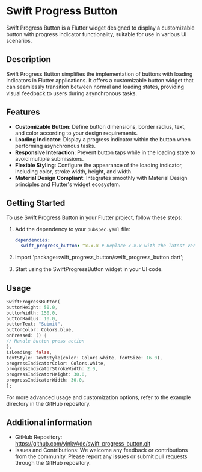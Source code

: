 # Swift Progress Button

Swift Progress Button is a Flutter widget designed to display a customizable button with progress indicator functionality, suitable for use in various UI scenarios.

## Description

Swift Progress Button simplifies the implementation of buttons with loading indicators in Flutter applications. It offers a customizable button widget that can seamlessly transition between normal and loading states, providing visual feedback to users during asynchronous tasks.

## Features

- **Customizable Button**: Define button dimensions, border radius, text, and color according to your design requirements.
- **Loading Indicator**: Display a progress indicator within the button when performing asynchronous tasks.
- **Responsive Interaction**: Prevent button taps while in the loading state to avoid multiple submissions.
- **Flexible Styling**: Configure the appearance of the loading indicator, including color, stroke width, height, and width.
- **Material Design Compliant**: Integrates smoothly with Material Design principles and Flutter's widget ecosystem.

## Getting Started

To use Swift Progress Button in your Flutter project, follow these steps:

1. Add the dependency to your `pubspec.yaml` file:

   ```yaml
   dependencies:
     swift_progress_button: ^x.x.x # Replace x.x.x with the latest version
2. import 'package:swift_progress_button/swift_progress_button.dart';
3. Start using the SwiftProgressButton widget in your UI code.

## Usage

```dart
SwiftProgressButton(
buttonHeight: 50.0,
buttonWidth: 150.0,
buttonRadius: 10.0,
buttonText: "Submit",
buttonColor: Colors.blue,
onPressed: () {
// Handle button press action
},
isLoading: false,
textStyle: TextStyle(color: Colors.white, fontSize: 16.0),
progressIndicatorColor: Colors.white,
progressIndicatorStrokeWidth: 2.0,
progressIndicatorHeight: 30.0,
progressIndicatorWidth: 30.0,
);
```
For more advanced usage and customization options, refer to the example directory in the GitHub repository.

## Additional information

* GitHub Repository: https://github.com/yinkyAde/swift_progress_button.git
* Issues and Contributions: We welcome any feedback or contributions from the community. Please report any issues or submit pull requests through the GitHub repository.

